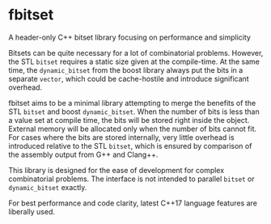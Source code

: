# fbitset
A header-only C++ bitset library focusing on performance and simplicity

Bitsets can be quite necessary for a lot of combinatorial problems.  However,
the STL `bitset` requires a static size given at the compile-time.  At the same
time, the `dynamic_bitset` from the boost library always put the bits in a
separate `vector`, which could be cache-hostile and introduce significant
overhead.

fbitset aims to be a minimal library attempting to merge the benefits of the
STL `bitset` and boost `dynamic_bitset`.  When the number of bits is less than
a value set at compile time, the bits will be stored right inside the object.
External memory will be allocated only when the number of bits cannot fit.  For
cases where the bits are stored internally, very little overhead is introduced
relative to the STL `bitset`, which is ensured by comparison of the assembly
output from G++ and Clang++.

This library is designed for the ease of development for complex combinatorial
problems.  The interface is not intended to parallel `bitset` or
`dynamic_bitset` exactly.

For best performance and code clarity, latest C++17 language features are
liberally used.

